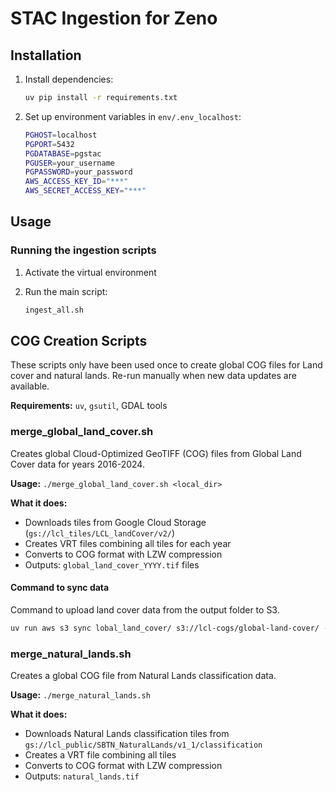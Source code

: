 # STAC Ingestion for Zeno

## Installation

1. Install dependencies:

   ```bash
   uv pip install -r requirements.txt
   ```

2. Set up environment variables in `env/.env_localhost`:

   ```bash
   PGHOST=localhost
   PGPORT=5432
   PGDATABASE=pgstac
   PGUSER=your_username
   PGPASSWORD=your_password
   AWS_ACCESS_KEY_ID="***"
   AWS_SECRET_ACCESS_KEY="***"
   ```

## Usage

### Running the ingestion scripts

1. Activate the virtual environment
2. Run the main script:

   ```bash
   ingest_all.sh
   ```

## COG Creation Scripts

These scripts only have been used once to create global COG files for
Land cover and natural lands. Re-run manually when new data updates
are available.

**Requirements:** `uv`, `gsutil`, GDAL tools

### merge_global_land_cover.sh

Creates global Cloud-Optimized GeoTIFF (COG) files from Global Land Cover
data for years 2016-2024.

**Usage:** `./merge_global_land_cover.sh <local_dir>`

**What it does:**
- Downloads tiles from Google Cloud Storage (`gs://lcl_tiles/LCL_landCover/v2/`)
- Creates VRT files combining all tiles for each year
- Converts to COG format with LZW compression
- Outputs: `global_land_cover_YYYY.tif` files

#### Command to sync data

Command to upload land cover data from the output folder to S3.

```bash
uv run aws s3 sync lobal_land_cover/ s3://lcl-cogs/global-land-cover/ --exclude "*" --include "*.tif" --exclude "**/*.tif"
```

### merge_natural_lands.sh
Creates a global COG file from Natural Lands classification data.

**Usage:** `./merge_natural_lands.sh`

**What it does:**
- Downloads Natural Lands classification tiles from `gs://lcl_public/SBTN_NaturalLands/v1_1/classification`
- Creates a VRT file combining all tiles
- Converts to COG format with LZW compression
- Outputs: `natural_lands.tif`
